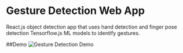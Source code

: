 # Gesture Detection Web App
React.js object detection app that uses hand detection and finger pose detection Tensorflow.js ML models to identify gestures.

##Demo
![Gesture Detection Demo](gesture_detection_demo.gif)
